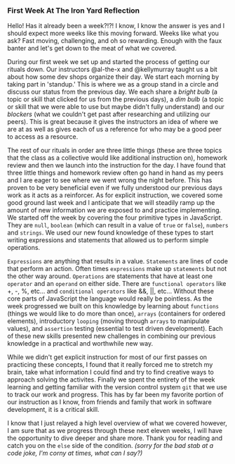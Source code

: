 ### First Week At The Iron Yard Reflection

Hello!  Has it already been a week?!?!  I know, I know the answer is yes and I should expect more weeks like this moving forward.  Weeks like what you ask?  Fast moving, challenging, and oh so rewarding.  Enough with the faux banter and let's get down to the meat of what we covered.

During our first week we set up and started the process of getting our rituals down.  Our instructors @al-the-x and @kellymurray taught us a bit about how some dev shops organize their day.  We start each morning by taking part in 'standup.'  This is where we as a group stand in a circle and discuss our status from the previous day.  We each share a _bright bulb_ (a topic or skill that clicked for us from the previous days), a _dim bulb_ (a topic or skill that we were able to use but maybe didn't fully understand) and our _blockers_ (what we couldn't get past after researching and utilizing our peers).  This is great because it gives the instructors an idea of where we are at as well as gives each of us a reference for who may be a good peer to access as a resource.

The rest of our rituals in order are three little things (these are three topics that the class as a collective would like additional instruction on), homework review and then we launch into the instruction for the day.  I have found that three little things and homework review often go hand in hand as my peers and I are eager to see where we went wrong the night before.  This has proven to be very beneficial even if we fully understood our previous days work as it acts as a reinforcer.  As for explicit instruction, we covered some good ground last week and I anticipate that we will steadily ramp up the amount of new information we are exposed to and practice implementing.  We started off the week by covering the four primitive types in JavaScript.  They are `null`, `boolean` (which can result in a value of `true` or `false`), `numbers` and `strings`.  We used our new found knowledge of these types to start writing expressions and statements that allowed us to perform simple operations.

`Expressions` are anything that results in a value.  `Statements` are lines of code that perform an action.  Often times `expressions` make up `statements` but not the other way around.  `Operations` are statements that have at least one `operator` and an `operand` on either side.  There are `functional operators` like +, -, %, etc... and `conditional operators` like &&, ||, etc...  Without these core parts of JavaScript the language would really be pointless.  As the week progressed we built on this knowledge by learning about `functions` (things we would like to do more than once), `arrays` (containers for ordered elements), introductory `looping` (moving through `arrays` to manipulate values), and `assertion` testing (essential to test driven development).  Each of these new skills presented new challenges in combining our previous knowledge in a practical and worthwhile new way.

While we didn't get explicit instruction for most of our first passes on practicing these concepts, I found that it really forced me to stretch my brain, take what information I could find and try to find creative ways to approach solving the activites.  Finally we spent the entirety of the week learning and getting familiar with the version control system `git` that we use to track our work and progress.  This has by far been my favorite portion of our instruction as I know, from friends and family that work in software development, it is a critical skill.

I know that I just relayed a high level overview of what we covered however, I am sure that as we progress through these next eleven weeks, I will have the opportunity to dive deeper and share more.  Thank you for reading and catch you on the `else` side of the condition. _(sorry for the bad stab at a code joke, I'm corny at times, what can I say?)_
